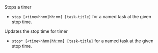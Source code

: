 Stops a timer

* `stop [<time>hhmm|hh:mm] [task-title]`  for a named task at the given stop time.

Updates the stop time for timer

* `stop* [<time>hhmm|hh:mm] [task-title]` for a named task at the given stop time.
